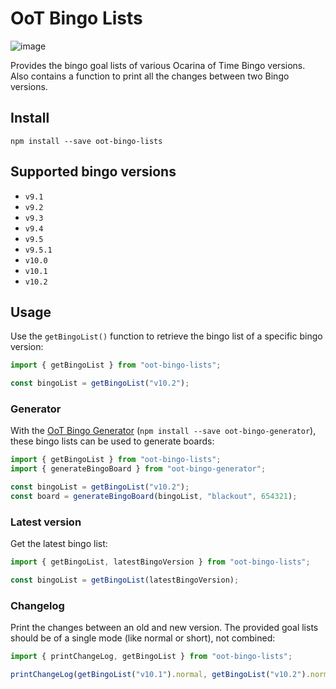 # OoT Bingo Lists

![image](https://img.shields.io/npm/v/oot-bingo-lists)

Provides the bingo goal lists of various Ocarina of Time Bingo versions. Also contains a function to print all the
changes between two Bingo versions.

## Install

```
npm install --save oot-bingo-lists
```

## Supported bingo versions

* `v9.1`
* `v9.2`
* `v9.3`
* `v9.4`
* `v9.5`
* `v9.5.1`
* `v10.0`
* `v10.1`
* `v10.2`

## Usage

Use the `getBingoList()` function to retrieve the bingo list of a specific bingo version:

```ts
import { getBingoList } from "oot-bingo-lists";

const bingoList = getBingoList("v10.2");
```

### Generator

With
the [OoT Bingo Generator](https://github.com/ootbingo/oot-bingo-generator) (`npm install --save oot-bingo-generator`),
these bingo lists can be used to generate boards:

```ts
import { getBingoList } from "oot-bingo-lists";
import { generateBingoBoard } from "oot-bingo-generator";

const bingoList = getBingoList("v10.2");
const board = generateBingoBoard(bingoList, "blackout", 654321);
```

### Latest version

Get the latest bingo list:

```ts
import { getBingoList, latestBingoVersion } from "oot-bingo-lists";

const bingoList = getBingoList(latestBingoVersion);
```

### Changelog

Print the changes between an old and new version. The provided goal lists should be of a single mode (like normal or
short), not combined:

```ts
import { printChangeLog, getBingoList } from "oot-bingo-lists";

printChangeLog(getBingoList("v10.1").normal, getBingoList("v10.2").normal);
```
